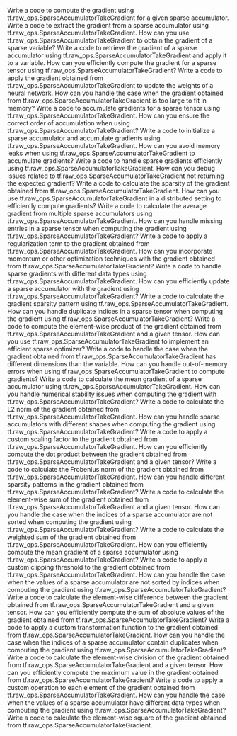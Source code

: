 Write a code to compute the gradient using tf.raw_ops.SparseAccumulatorTakeGradient for a given sparse accumulator.
Write a code to extract the gradient from a sparse accumulator using tf.raw_ops.SparseAccumulatorTakeGradient.
How can you use tf.raw_ops.SparseAccumulatorTakeGradient to obtain the gradient of a sparse variable?
Write a code to retrieve the gradient of a sparse accumulator using tf.raw_ops.SparseAccumulatorTakeGradient and apply it to a variable.
How can you efficiently compute the gradient for a sparse tensor using tf.raw_ops.SparseAccumulatorTakeGradient?
Write a code to apply the gradient obtained from tf.raw_ops.SparseAccumulatorTakeGradient to update the weights of a neural network.
How can you handle the case when the gradient obtained from tf.raw_ops.SparseAccumulatorTakeGradient is too large to fit in memory?
Write a code to accumulate gradients for a sparse tensor using tf.raw_ops.SparseAccumulatorTakeGradient.
How can you ensure the correct order of accumulation when using tf.raw_ops.SparseAccumulatorTakeGradient?
Write a code to initialize a sparse accumulator and accumulate gradients using tf.raw_ops.SparseAccumulatorTakeGradient.
How can you avoid memory leaks when using tf.raw_ops.SparseAccumulatorTakeGradient to accumulate gradients?
Write a code to handle sparse gradients efficiently using tf.raw_ops.SparseAccumulatorTakeGradient.
How can you debug issues related to tf.raw_ops.SparseAccumulatorTakeGradient not returning the expected gradient?
Write a code to calculate the sparsity of the gradient obtained from tf.raw_ops.SparseAccumulatorTakeGradient.
How can you use tf.raw_ops.SparseAccumulatorTakeGradient in a distributed setting to efficiently compute gradients?
Write a code to calculate the average gradient from multiple sparse accumulators using tf.raw_ops.SparseAccumulatorTakeGradient.
How can you handle missing entries in a sparse tensor when computing the gradient using tf.raw_ops.SparseAccumulatorTakeGradient?
Write a code to apply a regularization term to the gradient obtained from tf.raw_ops.SparseAccumulatorTakeGradient.
How can you incorporate momentum or other optimization techniques with the gradient obtained from tf.raw_ops.SparseAccumulatorTakeGradient?
Write a code to handle sparse gradients with different data types using tf.raw_ops.SparseAccumulatorTakeGradient.
How can you efficiently update a sparse accumulator with the gradient using tf.raw_ops.SparseAccumulatorTakeGradient?
Write a code to calculate the gradient sparsity pattern using tf.raw_ops.SparseAccumulatorTakeGradient.
How can you handle duplicate indices in a sparse tensor when computing the gradient using tf.raw_ops.SparseAccumulatorTakeGradient?
Write a code to compute the element-wise product of the gradient obtained from tf.raw_ops.SparseAccumulatorTakeGradient and a given tensor.
How can you use tf.raw_ops.SparseAccumulatorTakeGradient to implement an efficient sparse optimizer?
Write a code to handle the case when the gradient obtained from tf.raw_ops.SparseAccumulatorTakeGradient has different dimensions than the variable.
How can you handle out-of-memory errors when using tf.raw_ops.SparseAccumulatorTakeGradient to compute gradients?
Write a code to calculate the mean gradient of a sparse accumulator using tf.raw_ops.SparseAccumulatorTakeGradient.
How can you handle numerical stability issues when computing the gradient with tf.raw_ops.SparseAccumulatorTakeGradient?
Write a code to calculate the L2 norm of the gradient obtained from tf.raw_ops.SparseAccumulatorTakeGradient.
How can you handle sparse accumulators with different shapes when computing the gradient using tf.raw_ops.SparseAccumulatorTakeGradient?
Write a code to apply a custom scaling factor to the gradient obtained from tf.raw_ops.SparseAccumulatorTakeGradient.
How can you efficiently compute the dot product between the gradient obtained from tf.raw_ops.SparseAccumulatorTakeGradient and a given tensor?
Write a code to calculate the Frobenius norm of the gradient obtained from tf.raw_ops.SparseAccumulatorTakeGradient.
How can you handle different sparsity patterns in the gradient obtained from tf.raw_ops.SparseAccumulatorTakeGradient?
Write a code to calculate the element-wise sum of the gradient obtained from tf.raw_ops.SparseAccumulatorTakeGradient and a given tensor.
How can you handle the case when the indices of a sparse accumulator are not sorted when computing the gradient using tf.raw_ops.SparseAccumulatorTakeGradient?
Write a code to calculate the weighted sum of the gradient obtained from tf.raw_ops.SparseAccumulatorTakeGradient.
How can you efficiently compute the mean gradient of a sparse accumulator using tf.raw_ops.SparseAccumulatorTakeGradient?
Write a code to apply a custom clipping threshold to the gradient obtained from tf.raw_ops.SparseAccumulatorTakeGradient.
How can you handle the case when the values of a sparse accumulator are not sorted by indices when computing the gradient using tf.raw_ops.SparseAccumulatorTakeGradient?
Write a code to calculate the element-wise difference between the gradient obtained from tf.raw_ops.SparseAccumulatorTakeGradient and a given tensor.
How can you efficiently compute the sum of absolute values of the gradient obtained from tf.raw_ops.SparseAccumulatorTakeGradient?
Write a code to apply a custom transformation function to the gradient obtained from tf.raw_ops.SparseAccumulatorTakeGradient.
How can you handle the case when the indices of a sparse accumulator contain duplicates when computing the gradient using tf.raw_ops.SparseAccumulatorTakeGradient?
Write a code to calculate the element-wise division of the gradient obtained from tf.raw_ops.SparseAccumulatorTakeGradient and a given tensor.
How can you efficiently compute the maximum value in the gradient obtained from tf.raw_ops.SparseAccumulatorTakeGradient?
Write a code to apply a custom operation to each element of the gradient obtained from tf.raw_ops.SparseAccumulatorTakeGradient.
How can you handle the case when the values of a sparse accumulator have different data types when computing the gradient using tf.raw_ops.SparseAccumulatorTakeGradient?
Write a code to calculate the element-wise square of the gradient obtained from tf.raw_ops.SparseAccumulatorTakeGradient.